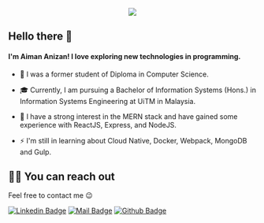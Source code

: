 <p align="center">
  <img src="https://github-readme-stats.vercel.app/api?username=AimanAnizan56&count_private=true&show_icons=true&theme=tokyonight">
</p>

## Hello there 👋

#### I'm Aiman Anizan! I love exploring new technologies in programming.

- 📜 I was a former student of Diploma in Computer Science.

- 🎓 Currently, I am pursuing a Bachelor of Information Systems (Hons.) in Information Systems Engineering at UiTM in Malaysia.

- 🌱 I have a strong interest in the MERN stack and have gained some experience with ReactJS, Express, and NodeJS.

- ⚡ I'm still in learning about Cloud Native, Docker, Webpack, MongoDB and Gulp.

## 🤙🏻 You can reach out

Feel free to contact me 😉

[![Linkedin Badge](https://img.shields.io/badge/linkedin-%230077B5.svg?&style=for-the-badge&logo=linkedin&logoColor=white)](https://www.linkedin.com/in/aiman-anizan/)
[![Mail Badge](https://img.shields.io/badge/email-c14438?style=for-the-badge&logo=Gmail&logoColor=white&link=mailto:anizanaimann1@gmail.com)](mailto:anizanaimann1@gmail.com)
[![Github Badge](https://img.shields.io/badge/github-333?style=for-the-badge&logo=github&logoColor=white)](https://github.com/AimanAnizan56)

